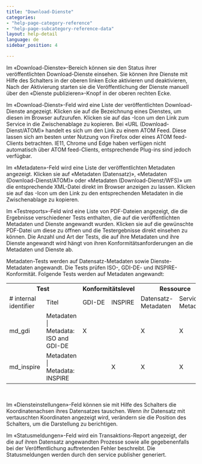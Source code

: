 ```yaml
---
title: "Download-Dienste"
categories:
- "help-page-category-reference"
- "help-page-subcategory-reference-data"
layout: help-detail
language: de
sidebar_position: 4

---
```


Im &laquo;Download-Dienste&raquo;-Bereich können sie den Status ihrer veröffentlichten Download-Dienste einsehen. Sie können ihre Dienste mit Hilfe des Schalters in der oberen linken Ecke aktivieren und deaktivieren, Nach der Aktivierung starten sie die Veröffentlichung der Dienste manuell über den &laquo;Dienste publizieren&raquo;-Knopf in der oberen rechten Ecke.

Im &laquo;Download-Dienst&raquo;-Feld wird eine Liste der veröffentlichten Download-Dienste angezeigt. Klicken sie auf die Bezeichnung eines Dienstes, um diesen im Browser aufzurufen. Klicken sie auf das <a className="btn btn-default" title="Link kopieren"><span className="glyphicon glyphicon-copy"></span></a>-Icon um den Link zum Service in die Zwischenablage zu kopieren. Bei &laquo;URL (Download-Dienst/ATOM)&raquo; handelt es sich um den Link zu einem ATOM Feed. Diese lassen sich am besten unter Nutzung von Firefox oder eines ATOM feed-Clients betrachten. IE11, Chrome und Edge haben verfügen nicht automatisch über ATOM feed-Clients, entsprechende Plug-ins sind jedoch verfügbar.

Im &laquo;Metadaten&raquo;-Feld wird eine Liste der veröffentlichten Metadaten angezeigt. Klicken sie auf &laquo;Metadaten (Datensatz)&raquo;, &laquo;Metadaten (Download-Dienst/ATOM)&raquo; oder &laquo;Metadaten (Download-Dienst/WFS)&raquo; um die entsprechende XML-Datei direkt im Browser anzeigen zu lassen. Klicken sie auf das <a className="btn btn-default" title="Link kopieren"><span className="glyphicon glyphicon-copy"></span></a>-Icon um den Link zu den entsprechenden Metadaten in die Zwischenablage zu kopieren.

Im &laquo;Testreports&raquo;-Feld wird eine Liste von PDF-Dateien angezeigt, die die Ergebnisse verschiedener Tests enthalten, die auf die veröffentlichten Metadaten und Dienste angewandt wurden. Klicken sie auf die gewünschte PDF-Datei um diese zu öffnen und die Testergebnisse direkt einsehen zu können. Die Anzahl und Art der Tests, die auf ihre Metadaten und ihre Dienste angewandt wird hängt von ihren Konformitätsanforderungen an die Metadaten und Dienste ab.

Metadaten-Tests werden auf Datensatz-Metadaten sowie Dienste-Metadaten angewandt. Die Tests prüfen ISO-, GDI-DE- und INSPIRE-Konformität.
Folgende Tests werden auf Metadaten angewandt:

<table>
    <th colspan="2">Test</th>
    <th colspan="2">Konformitätslevel</th>
    <th colspan="2">Ressource</th>
    <th>Kommentare</th>
  <tr>
    <td># internal identifier</td>
    <td>Titel</td>
    <td>GDI-DE</td>
    <td>INSPIRE</td>
    <td>Datensatz-Metadaten</td>
    <td>Service-Metadaten</td>
    <td></td>
  </tr>
  <tr>
    <td>md_gdi</td>
    <td>Metadaten | Metadata: ISO and GDI-DE</td>
    <td>X</td>
    <td></td>
    <td>X</td>
    <td>X</td>
    <td>für Dienste mit eingeschränktem Zugang nicht ausgeführt</td>
  </tr>
  <tr>
    <td>md_inspire</td>
    <td>Metadaten | Metadata: INSPIRE</td>
    <td></td>
    <td>X</td>
    <td>X</td>
    <td>X</td>
    <td></td>
  </tr>
</table>

<br/>

Im &laquo;Diensteinstellungen&raquo;-Feld können sie mit Hilfe des Schalters die Koordinatenachsen ihres Datensatzes tauschen. Wenn ihr Datensatz mit vertauschten Koordinaten angezeigt wird, verändern sie die Position des Schalters, um die Darstellung zu berichtigen.

Im &laquo;Statusmeldungen&raquo;-Feld wird ein Transaktions-Report angezeigt, der die auf ihren Datensatz angewandten Prozesse sowie alle gegebenenfalls bei der Veröffentlichung auftretenden Fehler beschreibt. Die Statusmeldungen werden durch den service publisher generiert.
